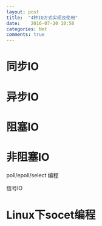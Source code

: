 ```yaml
---
layout: post
title:  "4种IO方式实现及使用"
date:    2016-07-20 10:50
categories: Net
comments: true
---
```


# 同步IO
# 异步IO
# 阻塞IO
# 非阻塞IO


poll/epoll/select 编程

信号IO

# Linux下socet编程



